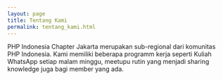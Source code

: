 ```yaml
---
layout: page
title: Tentang Kami
permalink: tentang_kami.html
---
```


PHP Indonesia Chapter Jakarta merupakan sub-regional dari komunitas PHP Indonesia.
Kami memiliki beberapa programm kerja seperti Kuliah WhatsApp setiap malam minggu, meetupu rutin yang menjadi sharing knowledge juga bagi member yang ada.

